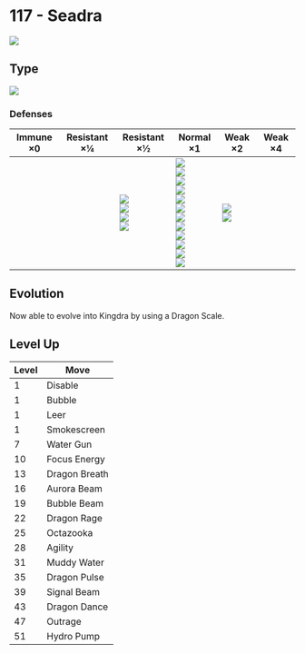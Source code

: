 # 117 - Seadra
![][117]

## Type

![][water]

### Defenses

Immune ×0 | Resistant ×¼ | Resistant ×½                                             | Normal ×1                                                                                                                                                                                 | Weak ×2                          | Weak ×4 | 
---       | ---          | ---                                                      | ---                                                                                                                                                                                       | ---                              | ---     | 
          |              | ![][steel]<br> ![][fire]<br> ![][water]<br> ![][ice]<br> | ![][normal]<br> ![][fighting]<br> ![][flying]<br> ![][poison]<br> ![][ground]<br> ![][rock]<br> ![][bug]<br> ![][ghost]<br> ![][psychic]<br> ![][dragon]<br> ![][dark]<br> ![][fairy]<br> | ![][grass]<br> ![][electric]<br> |         | 

## Evolution
Now able to evolve into Kingdra by using a Dragon Scale.

## Level Up

Level | Move          | 
---   | ---           | 
1     | Disable       | 
1     | Bubble        | 
1     | Leer          | 
1     | Smokescreen   | 
7     | Water Gun     | 
10    | Focus Energy  | 
13    | Dragon Breath | 
16    | Aurora Beam   | 
19    | Bubble Beam   | 
22    | Dragon Rage   | 
25    | Octazooka     | 
28    | Agility       | 
31    | Muddy Water   | 
35    | Dragon Pulse  | 
39    | Signal Beam   | 
43    | Dragon Dance  | 
47    | Outrage       | 
51    | Hydro Pump    | 

[117]: ../img/pokemon/117.png
[normal]: ../img/types/normal.png
[fire]: ../img/types/fire.png
[fighting]: ../img/types/fighting.png
[water]: ../img/types/water.png
[flying]: ../img/types/flying.png
[grass]: ../img/types/grass.png
[poison]: ../img/types/poison.png
[electric]: ../img/types/electric.png
[ground]: ../img/types/ground.png
[psychic]: ../img/types/psychic.png
[rock]: ../img/types/rock.png
[ice]: ../img/types/ice.png
[bug]: ../img/types/bug.png
[dragon]: ../img/types/dragon.png
[ghost]: ../img/types/ghost.png
[dark]: ../img/types/dark.png
[steel]: ../img/types/steel.png
[fairy]: ../img/types/fairy.png
